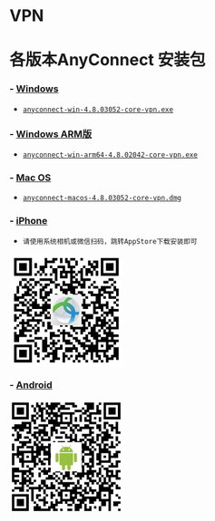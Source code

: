 # VPN
# 各版本AnyConnect 安装包

### - [Windows][win]

- [`anyconnect-win-4.8.03052-core-vpn.exe`][win]

### - [Windows ARM版][win-arm]

- [`anyconnect-win-arm64-4.8.02042-core-vpn.exe`][win-arm]

### - [Mac OS][mac]

- [`anyconnect-macos-4.8.03052-core-vpn.dmg`][mac]

### - [iPhone][iphone] 

- `请使用系统相机或微信扫码，跳转AppStore下载安装即可`

<img src="./../resource/vpn/image/anyconnect-ios.png" alt="anyconnect-ios" style="zoom:50%;" align="middle" />

### - [Android][android]

<img src="./../resource/vpn/image/anyconnect-android.png" alt="anyconnect-android" style="zoom:50%;" align="middle" />

[win]: https://it.digitalchina.com/resource/vpn/anyconnect-win-4.8.03052-core-vpn.exe
[win-arm]: https://it.digitalchina.com/resource/vpn/anyconnect-win-arm64-4.8.02042-core-vpn.exe
[mac]: https://it.digitalchina.com/resource/vpn/anyconnect-macos-4.8.03052-core-vpn.dmg
[iphone]: https://itunes.apple.com/cn/app/cisco-anyconnect/id1135064690?mt=8
[android]: https://it.digitalchina.com/resource/vpn/anyconnect-android.apk

